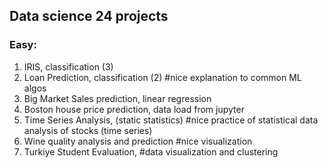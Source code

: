 ## Data science 24 projects 
### Easy:
1. IRIS, classification (3)
2. Loan Prediction, classification (2) #nice explanation to common ML algos
3. Big Market Sales prediction, linear regression
4. Boston house price prediction, data load from jupyter
5. Time Series Analysis, (static statistics) #nice practice of statistical data analysis of stocks (time series)
6. Wine quality analysis and prediction #nice visualization 
7. Turkiye Student Evaluation, #data visualization and clustering
